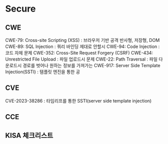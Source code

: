 # Secure 
## CWE
CWE-79: Cross-site Scripting (XSS) : 브라우저 기반 공격 반사형, 저장형, DOM
CWE-89: SQL Injection : 쿼리 바인딩 제대로 안할시
CWE-94: Code Injection : 코드 자체 문제
CWE-352: Cross-Site Request Forgery (CSRF)
CWE-434: Unrestricted File Upload : 파일 업로드시 문제
CWE-22: Path Traversal : 파일 다운로드시 경로를 벗어나 원하는 정보를 가져가는
CWE-917: Server Side Template Injection(SSTI) : 템플릿 엔진을 통한 공

## CVE
CVE-2023-38286 : 타임리프를 통한 SSTI(server side template injection)
## CCE
## KISA 체크리스트
